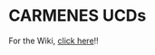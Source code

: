 # CARMENES UCDs

For the Wiki, [click here](https://github.com/rvarasg/CARMENES-UCDs/wiki/CARMENES-UCDs)!!
